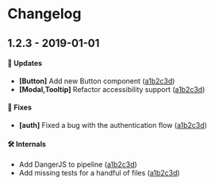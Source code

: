 # Changelog

## 1.2.3 - 2019-01-01

#### 🚀 Updates

- **[Button]** Add new Button component ([a1b2c3d][fake-commit])
- **[Modal,Tooltip]** Refactor accessibility support ([a1b2c3d][fake-commit])

#### 🐞 Fixes

- **[auth]** Fixed a bug with the authentication flow ([a1b2c3d][fake-commit])

#### 🛠 Internals

- Add DangerJS to pipeline ([a1b2c3d][fake-commit])
- Add missing tests for a handful of files ([a1b2c3d][fake-commit])

[fake-commit]: #example
